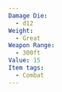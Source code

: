```yaml
---
Damage Die:
  - d12
Weight:
  - Great
Weapon Range:
  - 300ft
Value: 15
Item tags:
  - Combat
---
```

